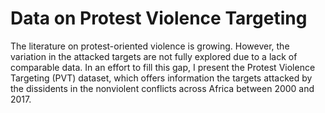 # Data on Protest Violence Targeting
The literature on protest-oriented violence is growing. However, the variation in the attacked targets are not fully explored due to a lack of comparable data. In an effort to fill this gap, I present the Protest Violence Targeting (PVT) dataset, which offers information the targets attacked by the dissidents in the nonviolent conflicts across Africa between 2000 and 2017.
